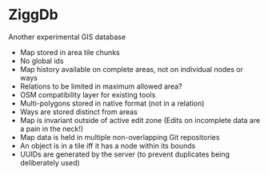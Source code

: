 # ZiggDb
Another experimental GIS database

* Map stored in area tile chunks
* No global ids
* Map history available on complete areas, not on individual nodes or ways
* Relations to be limited in maximum allowed area?
* OSM compatibility layer for existing tools
* Multi-polygons stored in native format (not in a relation)
* Ways are stored distinct from areas
* Map is invariant outside of active edit zone (Edits on incomplete data are a pain in the neck!)
* Map data is held in multiple non-overlapping Git repositories
* An object is in a tile iff it has a node within its bounds
* UUIDs are generated by the server (to prevent duplicates being deliberately used)

